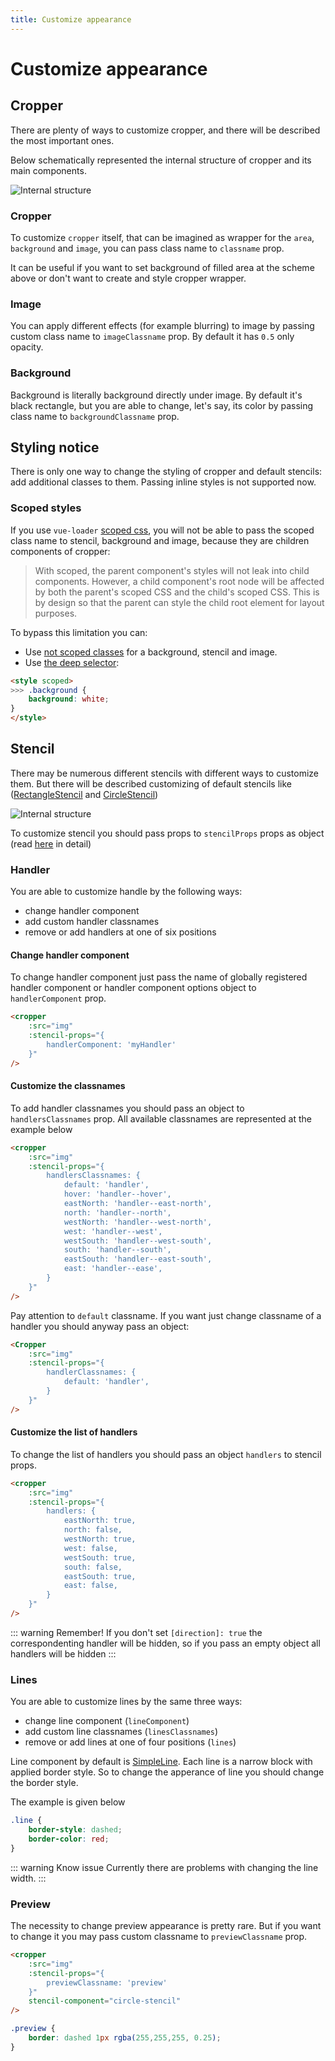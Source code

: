```yaml
---
title: Customize appearance
---
```


# Customize appearance

## Cropper

There are plenty of ways to customize cropper, and there will be described the most important ones.

Below schematically represented the internal structure of cropper and its main components.

![Internal structure](../.vuepress/assets/tutorials/cropper-structure.svg)

### Cropper

To customize `cropper` itself, that can be imagined as wrapper for the `area`, `background` and `image`, you can pass class name to `classname` prop.

It can be useful if you want to set background of filled area at the scheme above or don't want to create and style cropper wrapper.

### Image

You can apply different effects (for example blurring) to image by passing custom class name to `imageClassname` prop. By default it has `0.5` only opacity.

### Background

Background is literally background directly under image. By default it's black rectangle, but you are able to change, let's say, its color by passing class name to `backgroundClassname` prop.

## Styling notice

There is only one way to change the styling of cropper and default stencils: add additional classes to them.
Passing inline styles is not supported now.

### Scoped styles

If you use `vue-loader` [scoped css](https://vue-loader.vuejs.org/guide/scoped-css.html), you will not be able to pass the scoped class name to stencil, 
background and image, because they are children components of cropper:
> With scoped, the parent component's styles will not leak into child components. However, a child component's root node will be affected by both the parent's scoped CSS and the child's scoped CSS. This is by design so that the parent can style the child root element for layout purposes.

To bypass this limitation you can:
- Use [not scoped classes](https://vue-loader.vuejs.org/guide/scoped-css.html#mixing-local-and-global-styles) for a background, stencil and image.
- Use [the deep selector](https://vue-loader.vuejs.org/guide/scoped-css.html#deep-selectors):
```html
<style scoped>
>>> .background {
	background: white;
}
</style>
```

## Stencil

There may be numerous different stencils with different ways to customize them. But there will be described customizing of default stencils like ([RectangleStencil](/components/rectangle-stencil.html) and [CircleStencil](/components/circle-stencil.html))

![Internal structure](../.vuepress/assets/tutorials/stencil-structure.svg)

To customize stencil you should pass props to `stencilProps` props as object (read [here](/tutorials/recipes.html#passing-props-to-a-stencil) in detail)

### Handler

You are able to customize handle by the following ways:
- change handler component
- add custom handler classnames
- remove or add handlers at one of six positions


#### Change handler component

To change handler component just pass the name of globally registered handler component or handler component options object to `handlerComponent` prop.

```html
<cropper
	:src="img"
	:stencil-props="{
		handlerComponent: 'myHandler'
	}"
/>
```

#### Customize the classnames

To add handler classnames you should pass an object to `handlersClassnames` prop. All available classnames are represented at the example below

```html
<cropper
	:src="img"
	:stencil-props="{
		handlersClassnames: {
			default: 'handler',
			hover: 'handler--hover',
			eastNorth: 'handler--east-north',
			north: 'handler--north',
			westNorth: 'handler--west-north',
			west: 'handler--west',
			westSouth: 'handler--west-south',
			south: 'handler--south',
			eastSouth: 'handler--east-south',
			east: 'handler--ease',
		}
	}"
/>
```

Pay attention to `default` classname. If you want just change classname of a handler you should anyway pass an object:
```html
<Cropper
	:src="img"
	:stencil-props="{
		handlerClassnames: {
			default: 'handler',
		}
	}"
/>
```

#### Customize the list of handlers

To change the list of handlers you should pass an object `handlers` to stencil props.

```html
<cropper
	:src="img"
	:stencil-props="{
		handlers: {
			eastNorth: true,
			north: false,
			westNorth: true,
			west: false,
			westSouth: true,
			south: false,
			eastSouth: true,
			east: false,
		}
	}"
/>
```

::: warning Remember!
If you don't set `[direction]: true` the correspondenting handler will be hidden, so if you pass an empty object all handlers will be hidden
:::

### Lines

You are able to customize lines by the same three ways:
- change line component (`lineComponent`)
- add custom line classnames (`linesClassnames`)
- remove or add lines at one of four positions (`lines`)

Line component by default is [SimpleLine](/components/simple-line.html). Each line is a narrow block with applied border style. So to change the apperance of line you should change the border style.

The example is given below
```css
.line {
	border-style: dashed;
	border-color: red;
}
```

::: warning Know issue
Currently there are problems with changing the line width.
:::

### Preview

The necessity to change preview appearance is pretty rare. But if you want to change it you may pass custom classname to `previewClassname` prop.

```html
<cropper
	:src="img"
	:stencil-props="{
		previewClassname: 'preview'
	}"
	stencil-component="circle-stencil"
/>
```
```css
.preview {
	border: dashed 1px rgba(255,255,255, 0.25);
}
```

<customize-preview-example></customize-preview-example>
